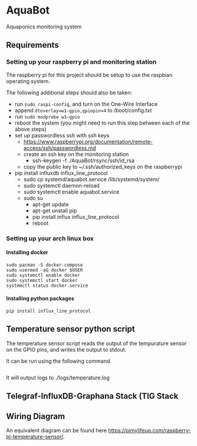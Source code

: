 # AquaBot
Aquaponics monitoring system

## Requirements

### Setting up your raspberry pi and monitoring station

The raspberry pi for this project should be setup to use the raspbian operating system.

The following additional steps should also be taken:
- run `sudo raspi-config`, and turn on the One-Wire Interface
- append `dtoverlay=w1-gpio,gpiopin=4` to /boot/config.txt
- run `sudo modprobe w1–gpio`
- reboot the system (you might need to run this step between each of the above steps)
- set up passwordless ssh with ssh keys
    - https://www.raspberrypi.org/documentation/remote-access/ssh/passwordless.md
    - create an ssh key on the monitoring station
        - ssh-keygen -f ./AquaBot/rsync/ssh/id_rsa
    - copy the public key to ~/.ssh/authorized_keys on the raspberrypi
- pip install influxdb influx_line_protocol
    - sudo cp systemd/aquabot.service /lib/systemd/system/
    - sudo systemctl daemon-reload
    - sudo systemctl enable aquabot.service
    - sudo su
        - apt-get update
        - apt-get unstall pip
        - pip install influx influx_line_protocol
        - reboot


### Setting up your arch linux box

#### Installing docker

```sudo pacman -S docker
sudo pacman -S docker-compose
sudo usermod -aG docker $USER
sudo systemctl enable docker
sudo systemctl start docker
systemctl status docker.service
```

#### Installing python packages

`pip install influx_line_protocol`

## Temperature sensor python script

The temperature sensor script reads the output of the tempurature sensor on the GPIO pins, and writes the output to stdout.

It can be run using the following command.
```./temp-sensor.py
```

It will output logs to ./logs/temperature.log

## Telegraf-InfluxDB-Graphana Stack (TIG Stack


## Wiring Diagram

An equivalent diagram can be found here https://pimylifeup.com/raspberry-pi-temperature-sensor/.
